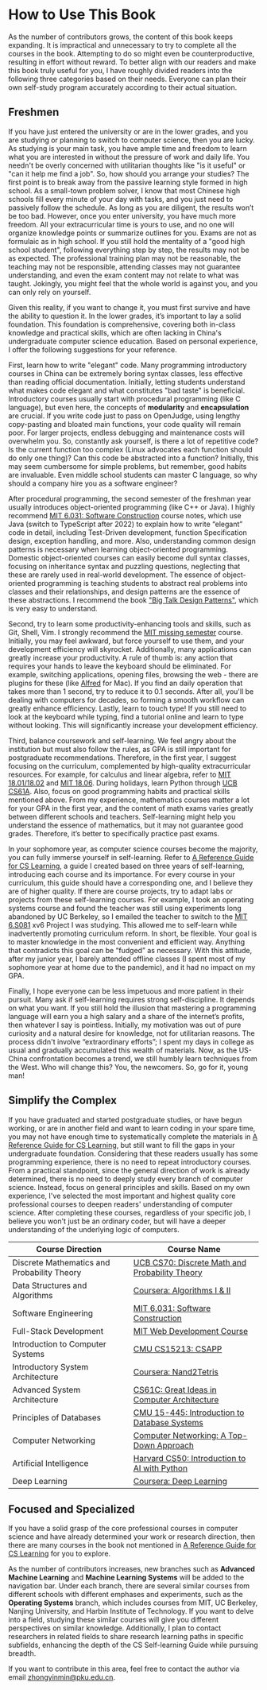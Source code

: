 # **How to Use This Book**

As the number of contributors grows, the content of this book keeps expanding. It is impractical and unnecessary to try to complete all the courses in the book. Attempting to do so might even be counterproductive, resulting in effort without reward. To better align with our readers and make this book truly useful for you, I have roughly divided readers into the following three categories based on their needs. Everyone can plan their own self-study program accurately according to their actual situation.

## **Freshmen**

If you have just entered the university or are in the lower grades, and you are studying or planning to switch to computer science, then you are lucky. As studying is your main task, you have ample time and freedom to learn what you are interested in without the pressure of work and daily life. You needn't be overly concerned with utilitarian thoughts like "is it useful" or "can it help me find a job". So, how should you arrange your studies? The first point is to break away from the passive learning style formed in high school. As a small-town problem solver, I know that most Chinese high schools fill every minute of your day with tasks, and you just need to passively follow the schedule. As long as you are diligent, the results won’t be too bad. However, once you enter university, you have much more freedom. All your extracurricular time is yours to use, and no one will organize knowledge points or summarize outlines for you. Exams are not as formulaic as in high school. If you still hold the mentality of a "good high school student", following everything step by step, the results may not be as expected. The professional training plan may not be reasonable, the teaching may not be responsible, attending classes may not guarantee understanding, and even the exam content may not relate to what was taught. Jokingly, you might feel that the whole world is against you, and you can only rely on yourself.

Given this reality, if you want to change it, you must first survive and have the ability to question it. In the lower grades, it’s important to lay a solid foundation. This foundation is comprehensive, covering both in-class knowledge and practical skills, which are often lacking in China's undergraduate computer science education. Based on personal experience, I offer the following suggestions for your reference.

First, learn how to write "elegant" code. Many programming introductory courses in China can be extremely boring syntax classes, less effective than reading official documentation. Initially, letting students understand what makes code elegant and what constitutes "bad taste" is beneficial. Introductory courses usually start with procedural programming (like C language), but even here, the concepts of **modularity** and **encapsulation** are crucial. If you write code just to pass on OpenJudge, using lengthy copy-pasting and bloated main functions, your code quality will remain poor. For larger projects, endless debugging and maintenance costs will overwhelm you. So, constantly ask yourself, is there a lot of repetitive code? Is the current function too complex (Linux advocates each function should do only one thing)? Can this code be abstracted into a function? Initially, this may seem cumbersome for simple problems, but remember, good habits are invaluable. Even middle school students can master C language, so why should a company hire you as a software engineer?

After procedural programming, the second semester of the freshman year usually introduces object-oriented programming (like C++ or Java). I highly recommend [MIT 6.031: Software Construction](软件工程/6031.md) course notes, which use Java (switch to TypeScript after 2022) to explain how to write “elegant” code in detail, including Test-Driven development, function Specification design, exception handling, and more. Also, understanding common design patterns is necessary when learning object-oriented programming. Domestic object-oriented courses can easily become dull syntax classes, focusing on inheritance syntax and puzzling questions, neglecting that these are rarely used in real-world development. The essence of object-oriented programming is teaching students to abstract real problems into classes and their relationships, and design patterns are the essence of these abstractions. I recommend the book ["Big Talk Design Patterns"](https://book.douban.com/subject/2334288/), which is very easy to understand.

Second, try to learn some productivity-enhancing tools and skills, such as Git, Shell, Vim. I strongly recommend the [MIT missing semester](编程入门/MIT-Missing-Semester.md) course. Initially, you may feel awkward, but force yourself to use them, and your development efficiency will skyrocket. Additionally, many applications can greatly increase your productivity. A rule of thumb is: any action that requires your hands to leave the keyboard should be eliminated. For example, switching applications, opening files, browsing the web - there are plugins for these (like [Alfred](https://www.alfredapp.com/) for Mac). If you find an daily operation that takes more than 1 second, try to reduce it to 0.1 seconds. After all, you'll be dealing with computers for decades, so forming a smooth workflow can greatly enhance efficiency. Lastly, learn to touch type! If you still need to look at the keyboard while typing, find a tutorial online and learn to type without looking. This will significantly increase your development efficiency.

Third, balance coursework and self-learning. We feel angry about the institution but must also follow the rules, as GPA is still important for postgraduate recommendations. Therefore, in the first year, I suggest focusing on the curriculum, complemented by high-quality extracurricular resources. For example, for calculus and linear algebra, refer to [MIT 18.01/18.02](./数学基础/MITmaths.md) and [MIT 18.06](./数学基础/MITLA.md). During holidays, learn Python through [UCB CS61A](./编程入门/CS61A.md). Also, focus on good programming habits and practical skills mentioned above. From my experience, mathematics courses matter a lot for your GPA in the first year, and the content of math exams varies greatly between different schools and teachers. Self-learning might help you understand the essence of mathematics, but it may not guarantee good grades. Therefore, it’s better to specifically practice past exams. 

In your sophomore year, as computer science courses become the majority, you can fully immerse yourself in self-learning. Refer to [A Reference Guide for CS Learning](./CS学习规划.md), a guide I created based on three years of self-learning, introducing each course and its importance. For every course in your curriculum, this guide should have a corresponding one, and I believe they are of higher quality. If there are course projects, try to adapt labs or projects from these self-learning courses. For example, I took an operating systems course and found the teacher was still using experiments long abandoned by UC Berkeley, so I emailed the teacher to switch to the [MIT 6.S081](./操作系统/MIT6.S081.md) xv6 Project I was studying. This allowed me to self-learn while inadvertently promoting curriculum reform. In short, be flexible. Your goal is to master knowledge in the most convenient and efficient way. Anything that contradicts this goal can be “fudged” as necessary. With this attitude, after my junior year, I barely attended offline classes (I spent most of my sophomore year at home due to the pandemic), and it had no impact on my GPA.

Finally, I hope everyone can be less impetuous and more patient in their pursuit. Many ask if self-learning requires strong self-discipline. It depends on what you want. If you still hold the illusion that mastering a programming language will earn you a high salary and a share of the internet’s profits, then whatever I say is pointless. Initially, my motivation was out of pure curiosity and a natural desire for knowledge, not for utilitarian reasons. The process didn't involve “extraordinary efforts”; I spent my days in college as usual and gradually accumulated this wealth of materials. Now, as the US-China confrontation becomes a trend, we still humbly learn techniques from the West. Who will change this? You, the newcomers. So, go for it, young man!

## **Simplify the Complex**

If you have graduated and started postgraduate studies, or have begun working, or are in another field and want to learn coding in your spare time, you may not have enough time to systematically complete the materials in [A Reference Guide for CS Learning](./CS学习规划.md), but still want to fill the gaps in your undergraduate foundation. Considering that these readers usually has some programming experience, there is no need to repeat introductory courses. From a practical standpoint, since the general direction of work is already determined, there is no need to deeply study every branch of computer science. Instead, focus on general principles and skills. Based on my own experience, I've selected the most important and highest quality core professional courses to deepen readers' understanding of computer science. After completing these courses, regardless of your specific job, I believe you won't just be an ordinary coder, but will have a deeper understanding of the underlying logic of computers.

| Course Direction    | Course Name                                          |
|---------------------|------------------------------------------------------|
| Discrete Mathematics and Probability Theory | [UCB CS70: Discrete Math and Probability Theory](数学进阶/CS70.md) |
| Data Structures and Algorithms | [Coursera: Algorithms I & II](数据结构与算法/Algo.md) |
| Software Engineering | [MIT 6.031: Software Construction](软件工程/6031.md) |
| Full-Stack Development | [MIT Web Development Course](Web开发/mitweb.md) |
| Introduction to Computer Systems | [CMU CS15213: CSAPP](Web开发/mitweb.md) |
| Introductory System Architecture | [Coursera: Nand2Tetris](体系结构/N2T.md) |
| Advanced System Architecture | [CS61C: Great Ideas in Computer Architecture](体系结构/CS61C.md) |
| Principles of Databases | [CMU 15-445: Introduction to Database Systems](数据库系统/15445.md) |
| Computer Networking | [Computer Networking: A Top-Down Approach](计算机网络/topdown.md) |
| Artificial Intelligence | [Harvard CS50: Introduction to AI with Python](人工智能/CS50.md) |
| Deep Learning | [Coursera: Deep Learning](深度学习/CS230.md) |

## **Focused and Specialized**

If you have a solid grasp of the core professional courses in computer science and have already determined your work or research direction, then there are many courses in the book not mentioned in [A Reference Guide for CS Learning](./CS学习规划.md) for you to explore.

As the number of contributors increases, new branches such as **Advanced Machine Learning** and **Machine Learning Systems** will be added to the navigation bar. Under each branch, there are several similar courses from different schools with different emphases and experiments, such as the **Operating Systems** branch, which includes courses from MIT, UC Berkeley, Nanjing University, and Harbin Institute of Technology. If you want to delve into a field, studying these similar courses will give you different perspectives on similar knowledge. Additionally, I plan to contact researchers in related fields to share research learning paths in specific subfields, enhancing the depth of the CS Self-learning Guide while pursuing breadth.

If you want to contribute in this area, feel free to contact the author via email [zhongyinmin@pku.edu.cn](mailto:zhongyinmin@pku.edu.cn).